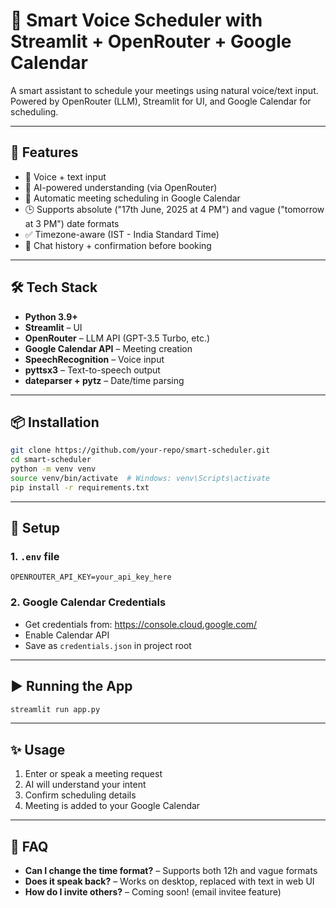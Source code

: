 # 🧠 Smart Voice Scheduler with Streamlit + OpenRouter + Google Calendar

A smart assistant to schedule your meetings using natural voice/text input. Powered by OpenRouter (LLM), Streamlit for UI, and Google Calendar for scheduling.

---

## 🚀 Features
- 🎤 Voice + text input
- 🧠 AI-powered understanding (via OpenRouter)
- 📅 Automatic meeting scheduling in Google Calendar
- 🕒 Supports absolute ("17th June, 2025 at 4 PM") and vague ("tomorrow at 3 PM") date formats
- ✅ Timezone-aware (IST - India Standard Time)
- 💬 Chat history + confirmation before booking

---

## 🛠️ Tech Stack
- **Python 3.9+**
- **Streamlit** – UI
- **OpenRouter** – LLM API (GPT-3.5 Turbo, etc.)
- **Google Calendar API** – Meeting creation
- **SpeechRecognition** – Voice input
- **pyttsx3** – Text-to-speech output
- **dateparser + pytz** – Date/time parsing

---

## 📦 Installation
```bash
git clone https://github.com/your-repo/smart-scheduler.git
cd smart-scheduler
python -m venv venv
source venv/bin/activate  # Windows: venv\Scripts\activate
pip install -r requirements.txt
```

---

## 🔐 Setup
### 1. `.env` file
```
OPENROUTER_API_KEY=your_api_key_here
```

### 2. Google Calendar Credentials
- Get credentials from: https://console.cloud.google.com/
- Enable Calendar API
- Save as `credentials.json` in project root

---

## ▶️ Running the App
```bash
streamlit run app.py
```

---

## ✨ Usage
1. Enter or speak a meeting request
2. AI will understand your intent
3. Confirm scheduling details
4. Meeting is added to your Google Calendar

---

## 🙋 FAQ
- **Can I change the time format?** – Supports both 12h and vague formats
- **Does it speak back?** – Works on desktop, replaced with text in web UI
- **How do I invite others?** – Coming soon! (email invitee feature)

